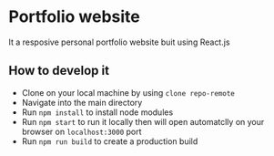 # Portfolio website
  It a resposive personal portfolio website buit using React.js
  
## How to develop it
- Clone on your local machine by using `clone repo-remote`
- Navigate into the main directory
- Run `npm install` to install node modules
- Run `npm start` to run it locally then will open automatclly on your browser on `localhost:3000` port
- Run `npm run build` to create a production build


